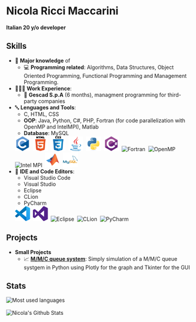 # Nicola Ricci Maccarini
**Italian 20 y/o developer**

## Skills

- 🧠 **Major knowledge** of
  - 💻 **Programming related**: Algorithms, Data Structures, Object Oriented Programming, Functional Programming and Management Programming.
- 👨🏻‍💻 **Work Experience**:
  - 🏢 **Gescad S.p.A** (6 months), managment programming for third-party companies
- 🔤 **Lenguages and Tools**:
    - C, HTML, CSS
    - **OOP**: Java, Python, C#, PHP, Fortran (for code parallelization with OpenMP and IntelMPI), Matlab
    - **Database**: MySQL
     <div>
     <img src="https://github.com/devicons/devicon/blob/master/icons/c/c-original.svg" alt="C" width="40" height="40"/>&nbsp;
     <img src="https://github.com/devicons/devicon/blob/master/icons/html5/html5-original-wordmark.svg" alt="HTML" width="40" height="40"/>&nbsp;
     <img src="https://github.com/devicons/devicon/blob/master/icons/css3/css3-original-wordmark.svg" alt="CSS" width="40" height="40"/>&nbsp;
     <img src="https://github.com/devicons/devicon/blob/master/icons/java/java-original.svg" alt="Java" width="40" height="40"/>&nbsp;
     <img src="https://github.com/devicons/devicon/blob/master/icons/python/python-original.svg" alt="Python" width="40" height="40"/>&nbsp;
     <img src="https://github.com/devicons/devicon/blob/master/icons/csharp/csharp-original.svg" alt="C#" width="40" height="40"/>&nbsp;
     <img src="https://upload.wikimedia.org/wikipedia/commons/thumb/b/b8/Fortran_logo.svg/1200px-Fortran_logo.svg.png" alt="Fortran" width="40" height="40"/>&nbsp;
     <img src="https://developers.redhat.com/sites/default/files/styles/article_feature/public/blog/2021/04/OpenMP.png?itok=CGoaYDX-" alt="OpenMP" width="40" height="40"/>&nbsp;
     <img src="https://insidehpc.com/wp-content/uploads/2017/08/MPI.jpg" alt="Intel MPI" width="40" height="40"/>&nbsp;
     <img src="https://github.com/devicons/devicon/blob/master/icons/matlab/matlab-original.svg" alt="Matlab" width="40" height="40"/>&nbsp;
     <img src="https://github.com/devicons/devicon/blob/master/icons/mysql/mysql-original-wordmark.svg" alt="MySQL" width="40" height="40"/>&nbsp;
     </div>
- 📝 **IDE and Code Editors**:
  - Visual Studio Code
  - Visual Studio
  - Eclipse
  - CLion
  - PyCharm
  <div>
  <img src="https://github.com/devicons/devicon/blob/master/icons/vscode/vscode-original.svg" alt="VSCode" width="40" height="40"/>&nbsp;
  <img src="https://github.com/devicons/devicon/blob/master/icons/visualstudio/visualstudio-plain.svg" alt="Visual Studio" width="40" height="40"/>&nbsp;
  <img src="https://miro.medium.com/v2/resize:fit:540/1*nNTk-j2uaKhxyj3GXsYNdg.png" alt="Eclipse" width="40" height="40"/>&nbsp;
  <img src=https://upload.wikimedia.org/wikipedia/commons/thumb/6/62/Clion.svg/1200px-Clion.svg.png alt="CLion" width="40" height="40"/>&nbsp;
  <img src="https://upload.wikimedia.org/wikipedia/commons/thumb/1/1d/PyCharm_Icon.svg/1200px-PyCharm_Icon.svg.png" alt="PyCharm" width="40" height="40"/>&nbsp;
  </div>

## Projects 

- **Small Projects**
  - 📈 [**M/M/C queue system**](https://github.com/Network-Project-Unife/Simulation-of-an-MMC-queue-system): Simply simulation of a M/M/C queue systgem in Python using Plotly      for the graph and Tkinter for the GUI

## Stats

![Most used languages](https://github-readme-stats.vercel.app/api/top-langs/?username=nicolariccimaccarini&layout=compact&theme=tokyonight)
</br>
</br>
![Nicola's Github Stats](https://github-readme-stats.vercel.app/api?username=nicolariccimaccarini&theme=tokyonight)
